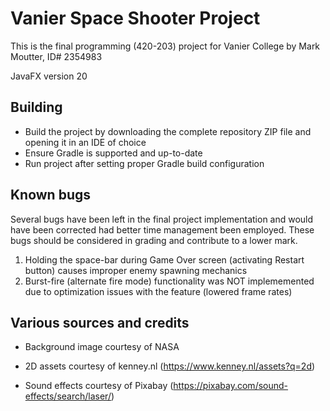 # Vanier Space Shooter Project

This is the final programming (420-203) project for Vanier College by Mark Moutter, ID# 2354983

JavaFX version 20

## Building

- Build the project by downloading the complete repository ZIP file and opening it in an IDE of choice
- Ensure Gradle is supported and up-to-date
- Run project after setting proper Gradle build configuration

## Known bugs

Several bugs have been left in the final project implementation and would have been corrected had better time management been employed.
These bugs should be considered in grading and contribute to a lower mark.

1. Holding the space-bar during Game Over screen (activating Restart button) causes improper enemy spawning mechanics
2. Burst-fire (alternate fire mode) functionality was NOT implememented due to optimization issues with the feature (lowered frame rates)
 

## Various sources and credits

- Background image courtesy of NASA 

- 2D assets courtesy of kenney.nl (https://www.kenney.nl/assets?q=2d)

- Sound effects courtesy of Pixabay (https://pixabay.com/sound-effects/search/laser/)
